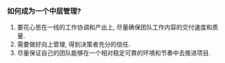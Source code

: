 

&nbsp;  
### 如何成为一个中层管理?  
1. 要花心思在一线的工作协调和产出上, 尽量确保团队工作内容的交付速度和质量.  
2. 需要做好向上管理, 得到决策者充分的信任.
3. 尽量保证自己的团队能够在一个相对稳定可靠的环境和节奏中去推进项目.  
